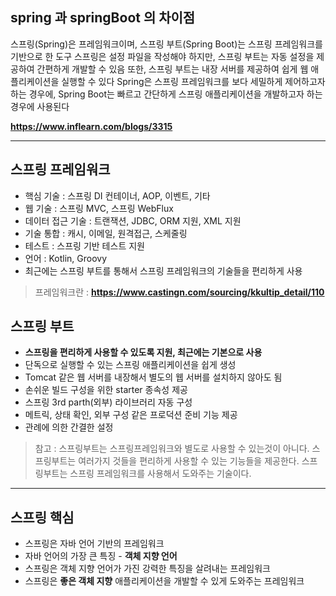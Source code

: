 ## spring 과 springBoot 의 차이점
  스프링(Spring)은 프레임워크이며, 스프링 부트(Spring Boot)는 스프링 프레임워크를 기반으로 한 도구
  스프링은 설정 파일을 작성해야 하지만, 스프링 부트는 자동 설정을 제공하여 간편하게 개발할 수 있음
  또한, 스프링 부트는 내장 서버를 제공하여 쉽게 웹 애플리케이션을 실행할 수 있다
  Spring은 스프링 프레임워크를 보다 세밀하게 제어하고자 하는 경우에,
  Spring Boot는 빠르고 간단하게 스프링 애플리케이션을 개발하고자 하는 경우에 사용된다
  
  **<https://www.inflearn.com/blogs/3315>**

***

## 스프링 프레임워크
* 핵심 기술 : 스프링 DI 컨테이너, AOP, 이벤트, 기타
* 웹 기술 : 스프링 MVC, 스프링 WebFlux
* 데이터 접근 기술 : 트랜잭션, JDBC, ORM 지원, XML 지원
* 기술 통합 : 캐시, 이메일, 원격접근, 스케줄링
* 테스트 : 스프링 기반 테스트 지원
* 언어 : Kotlin, Groovy
* 최근에는 스프링 부트를 통해서 스프링 프레임워크의 기술들을 편리하게 사용

> 프레임워크란 : **<https://www.castingn.com/sourcing/kkultip_detail/110>**

## 스프링 부트
* **스프링을 편리하게 사용할 수 있도록 지원, 최근에는 기본으로 사용**
* 단독으로 실행할 수 있는 스프링 애플리케이션을 쉽게 생성
* Tomcat 같은 웹 서버를 내장해서 별도의 웹 서버를 설치하지 않아도 됨
* 손쉬운 빌드 구성을 위한 starter 종속성 제공
* 스프링 3rd parth(외부) 라이브러리 자동 구성
* 메트릭, 상태 확인, 외부 구성 같은 프로덕션 준비 기능 제공
* 관례에 의한 간결한 설정


>참고 : 스프링부트는 스프링프레임워크와 별도로 사용할 수 있는것이 아니다. 
>스프링부트는 여러가지 것들을 편리하게 사용할 수 있는 기능들을 제공한다.
>스프링부트는 스프링 프레임워크를 사용해서 도와주는 기술이다.

***

## 스프링 핵심
* 스프링은 자바 언어 기반의 프레임워크
* 자바 언어의 가장 큰 특징 - **객체 지향 언어**
* 스프링은 객체 지향 언어가 가진 강력한 특징을 살려내는 프레임워크
* 스프링은 **좋은 객체 지향** 애플리케이션을 개발할 수 있게 도와주는 프레임워크
